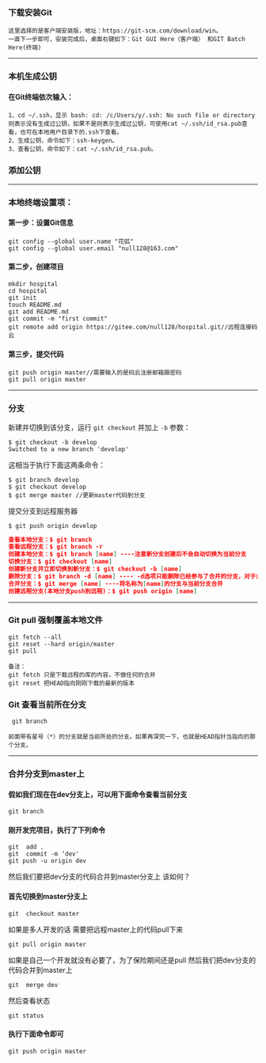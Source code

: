 ### 下载安装Git

```
这里选择的是客户端安装版，地址：https://git-scm.com/download/win。
一直下一步即可，安装完成后，桌面右键如下：Git GUI Here（客户端） 和GIT Batch Here(终端)
```

---

### 本机生成公钥

#### 在Git终端依次输入：

```
1、cd ~/.ssh，显示 bash: cd: /c/Users/y/.ssh: No such file or directory则表示没有生成过公钥，如果不是则表示生成过公钥，可使用cat ~/.ssh/id_rsa.pub查看，也可在本地用户目录下的.ssh下查看。
2、生成公钥，命令如下：ssh-keygen。
3、查看公钥，命令如下：cat ~/.ssh/id_rsa.pub。
```

### 添加公钥

---

### 本地终端设置项：

#### 第一步：设置Git信息

```
git config --global user.name "花弧" 
git config --global user.email "null128@163.com"
```

#### 第二步，创建项目

```
mkdir hospital
cd hospital
git init
touch README.md
git add README.md
git commit -m "first commit"
git remote add origin https://gitee.com/null128/hospital.git//远程连接码云
```

#### 第三步，提交代码

```
git push origin master//需要输入的是码云注册邮箱跟密码
git pull origin master
```

----

### 分支

新建并切换到该分支，运行 `git checkout` 并加上 `-b` 参数：

```
$ git checkout -b develop
Switched to a new branch 'develop'
```

这相当于执行下面这两条命令：

```$ git branch iss53
$ git branch develop
$ git checkout develop
$ git merge master //更新master代码到分支
```

提交分支到远程服务器

```
$ git push origin develop
```

```json
查看本地分支：$ git branch
查看远程分支：$ git branch -r
创建本地分支：$ git branch [name] ----注意新分支创建后不会自动切换为当前分支
切换分支：$ git checkout [name]
创建新分支并立即切换到新分支：$ git checkout -b [name]
删除分支：$ git branch -d [name] ---- -d选项只能删除已经参与了合并的分支，对于未有合并的分支是无法删除的。如果想强制删除一个分支，可以使用-D选项
合并分支：$ git merge [name] ----将名称为[name]的分支与当前分支合并
创建远程分支(本地分支push到远程)：$ git push origin [name]
```

-----

### Git pull 强制覆盖本地文件

```
git fetch --all  
git reset --hard origin/master 
git pull

备注：
git fetch 只是下载远程的库的内容，不做任何的合并 
git reset 把HEAD指向刚刚下载的最新的版本
```

### Git 查看当前所在分支

```
 git branch

前面带有星号（*）的分支就是当前所处的分支。如果再深究一下，也就是HEAD指针当指向的那个分支。
```

----

### 合并分支到master上

#### 假如我们现在在dev分支上，可以用下面命令查看当前分支

```
git branch
```

#### 刚开发完项目，执行了下列命令

```
git  add .
git  commit -m ‘dev'
git push -u origin dev
```

然后我们要把dev分支的代码合并到master分支上 该如何？

#### 首先切换到master分支上

```
git  checkout master
```

如果是多人开发的话 需要把远程master上的代码pull下来

```
git pull origin master
```

如果是自己一个开发就没有必要了，为了保险期间还是pull
然后我们把dev分支的代码合并到master上

```
git  merge dev
```

然后查看状态

```
git status
```

#### 执行下面命令即可

```
git push origin master
```

